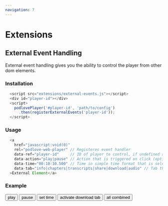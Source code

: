```yaml
---
navigation: 7
---
```


# Extensions

## External Event Handling

External event handling gives you the ability to control the player from other dom elements.

### Installation

```javascript
  <script src="extensions/external-events.js"></script>
  <div id="player-id"></div>
  <script>
    podlovePlayer('#player-id', 'path/to/config')
      .then(registerExternalEvents('player-id'));
  </script>
```

### Usage

```javascript
  <a
    href="javascript:void(0)"
    rel="podlove-web-player" // Registeres event handler
    data-ref="player-id"     // ID of player to control, if undefined all players without an ID are controlled
    data-action="play|pause" // Action that is triggered on click (optional)
    data-time="00:10:10.500" // Time in simple time format that is selected (optional)
    data-tab="info|chapters|transcripts|share|download|audio" // Tab that is selected on interaction (optional)
  >External Element</a>
```
### Example

<button class="button" rel="podlove-web-player" data-ref="example-player" data-action="play">play</button>
<button class="button" rel="podlove-web-player" data-ref="example-player" data-action="pause">pause</button>
<button class="button" rel="podlove-web-player" data-ref="example-player" data-time="00:10:00">set time</button>
<button class="button" rel="podlove-web-player" data-ref="example-player" data-tab="download">activate download tab</button>
<button class="button" rel="podlove-web-player" data-ref="example-player" data-action="play" data-time="00:10:00" data-tab="download">all combined</button>

<podlove-web-player :config="$withBase('fixtures/example.json')" id="example-player" />
